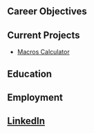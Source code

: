 ## Career Objectives

## Current Projects

* [Macros Calculator](macros-calculator)

## Education

## Employment

## [LinkedIn](https://linkedin.com/in/justin-dominguez-8912b319)
